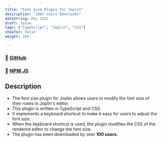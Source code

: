 ```yaml
---
title: "Font Size Plugin for Joplin"
description: "100+ users downloads"
dateString: May 2022
draft: false
tags: ["TypeScript", "Joplin", "CSS"]
showToc: false
weight: 204

--- 
```

### 🔗 [GitHub](https://github.com/mak2002/joplin-font-size-shortcut)
### 🔗 [NPM JS](https://www.npmjs.com/package/joplin-plugin-font-size-shortcut)

## Description

- The font size plugin for Joplin allows users to modify the font size of their notes in Joplin's editor.
- This plugin is written in TypeScript and CSS.
- It implements a keyboard shortcut to make it easy for users to adjust the font size.
- When the keyboard shortcut is used, the plugin modifies the CSS of the rendered editor to change the font size.
- The plugin has been downloaded by over **100 users**.